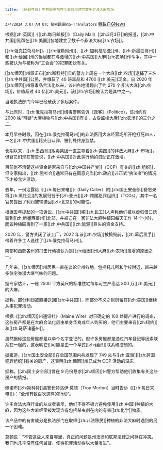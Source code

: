 ```yaml
---
title: 【秘翻在线】中共国黑帮在全美各地建立数千非法大麻农场
---
```

`3/4/2024 3:07 AM UTC 秘密翻譯組G-Translators` [轉載自GNews](https://gnews.org/articles/2362087)

根据[[zh:英国]]《[[zh:每日邮报]]》（Daily Mail）[[zh:3月3日]]的报道，[[zh:中共国]]黑帮在[[zh:美国]]各地建立了数千个非法大麻[[zh:农场]]。

[[zh:俄克拉荷马州]]、[[zh:俄勒冈州]]、[[zh:加利福尼亚]]州、[[zh:新墨西哥州]]和[[zh:缅因]]州的当局都在与激增的[[zh:中共国]]大麻[[zh:农场]]作斗争，其中一些被认为与被称为“三合会”的犯罪团伙有关。

[[zh:缅因]]州佩诺布[[zh:斯科特]]县的警方上周在一个大麻[[zh:农场]]逮捕了三名[[zh:中共国]]公民，并缴获了 40 磅毒品和 4700 [[zh:美元]]现金。自 2020 年[[zh:缅因]]州将毒品合法化以来，该州各地涌现出了约 270 个非法大麻[[zh:农场]]，价值超过 40 亿[[zh:美元]]，该[[zh:农场]]被认为是其中之一。

当地执法部门今年已经破获了多起案件。

与此同时，[[zh:俄克拉荷马州]]缉毒警察告诉《政客》（Politico），该州约有 2000 株“可疑”大麻植物与[[zh:中共国]]有关，占受监控大麻[[zh:农场]]的三分之二。

本月早些时候，因在[[zh:俄克拉荷马州]]的非法医用大麻经营场所开枪打死四人，一名[[zh:中共国]]籍头目认罪，被判处终身监禁。

长期以来，[[zh:墨西哥]]贩毒集团一直主导着[[zh:美国]]的非法大麻[[zh:市场]]，但官员们现在警告说，[[zh:中共国]]对此类行动的资助正在激增。

目前尚不清楚这些资金是否来自与[[zh:中国共产党]]（CCP）有关的[[zh:组织]]，但专家指出，[[zh:黑社会]]通常只有在同意充当[[zh:政府]]非正式“执法者”的情况下才被允许活动。

去年，一份泄露给《[[zh:每日来电]]》（Daily Caller）的[[zh:国土安全部]]备忘录将[[zh:黑社会]]的发展归咎于[[zh:亚洲]][[zh:跨国犯罪组织]]（TCOs），其中一名官员提出了利润被输送回[[zh:北京]]的可能性。

根据去年提起的一项诉讼，[[zh:中共国]]移[[zh:民工]]人声称他们被以虚假借口诱骗到[[zh:新墨西哥州]]北部，并被迫在一家非法大麻种植园每天工作 14 个小时，而该种植园得到了一家[[zh:中共国]][[zh:能源]]巨头的资金支持。

2020 年，警方关闭了该工厂，2022 年该[[zh:农场]]被捣毁前，[[zh:幕后黑手]]带着许多工人逃往了[[zh:俄克拉荷马州]]。

南部和西部各州的打击行动被认为是[[zh:缅因]]州大麻[[zh:农场]]激增的原因之一。

几年来，[[zh:缅因]]州居民一直在谈论全州各地，包括托儿所和学校附近，越来越多住宅弥漫大麻气味的问题。

据专家估计，一栋 2500 平方英尺的标准住宅每年可生产高达 300 万[[zh:美元]]的大麻。

据称，部分利润被直接送回[[zh:中共国]]，而部分不义之财则留在[[zh:美国]]继续从事犯罪活动。

根据《[[zh:缅因]]州通讯社》（Maine Wire）对已确定的 100 处房产进行的调查，这些房产都是在大麻合法化后由单身华裔成年人购买的，他们主要来自[[zh:纽约]]和[[zh:马萨诸塞州]]。

虽然据称这些房屋都是以单个名字登记的，但许多房屋都是通过汽车登记等因素联系在一起的，这表明它们可能是由一个伞式[[zh:组织]]联系和控制的。

据报道，[[zh:国土安全部]]在全国范围内共发现了 749 处与[[zh:亚洲]][[zh:跨国犯罪组织]]有关的房产，这表明[[zh:缅因]]州已成为 CCP 活动的温床。

据称，[[zh:国土安全部]]曾在 9 月份恳求[[zh:缅因]]州警方帮助他们收集有关这些房产的情报。

佩诺布[[zh:斯科特]]县警长特洛伊·莫顿（Troy Morton）当时告诉《[[zh:每日来电]]》：“全州有数百次这样的行动”。

许多合法大麻行业的从业者表示，他们不得不极力避免使用[[zh:中国]]种植的大麻，因为这些大麻经常被发现含有包括杀虫剂在内的有害[[zh:化学]]物质。

该产品中的有害成分是执法部门在取缔[[zh:非法移民]]种植的非法大麻时遇到的另一个困难。

莫顿说：“不管这些人来自哪里，真正的问题是州法律和联邦法律之间存在冲突。我们也几乎没有任何监督，使得犯罪活动得以大量发生”。
